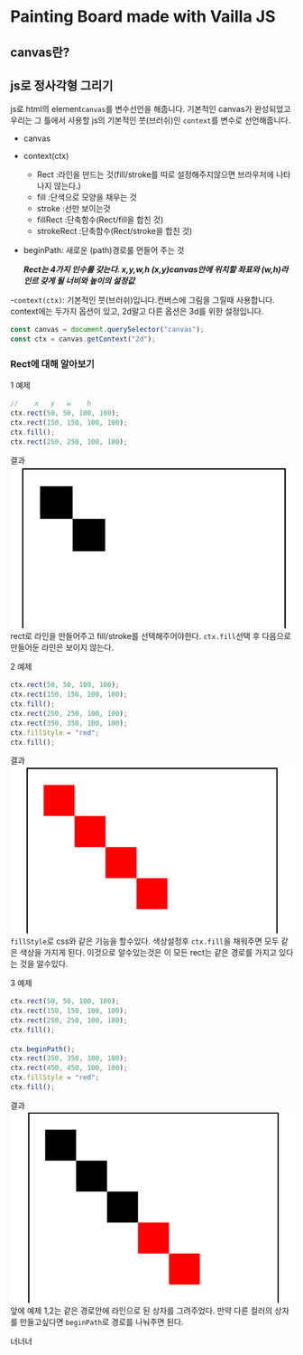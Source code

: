 # Painting Board made with Vailla JS

## canvas란?

## js로 정사각형 그리기

js로 html의 element`canvas`를 변수선언을 해줍니다. 기본적인 canvas가 완성되었고 우리는 그 틀에서 사용할 js의 기본적인 붓(브러쉬)인 `context`를 변수로 선언해줍니다.

- canvas
- context(ctx)
  - Rect :라인을 만드는 것(fill/stroke를 따로 설정해주지않으면 브라우저에 나타나지 않는다.)
  - fill :단색으로 모양을 채우는 것
  - stroke :선만 보이는것
  - fillRect :단축함수(Rect/fill을 합친 것)
  - strokeRect :단축함수(Rect/stroke을 합친 것)
- beginPath: 새로운 (path)경로룰 먼들어 주는 것

  **_Rect는 4가지 인수를 갖는다. x,y,w,h (x,y)canvas안에 위치할 좌표와 (w,h)라인르 갖게 될 너비와 높이의 설정값_**

-`context(ctx)`: 기본적인 붓(브러쉬)입니다.컨버스에 그림을 그릴때 사용합니다. context에는 두가지 옵션이 있고, 2d말고 다른 옵션은 3d를 위한 설정입니다.

```js
const canvas = document.querySelector("canvas");
const ctx = canvas.getContext("2d");
```

### Rect에 대해 알아보기

1 예제

```js
//    x   y   w    h
ctx.rect(50, 50, 100, 100);
ctx.rect(150, 150, 100, 100);
ctx.fill();
ctx.rect(250, 250, 100, 100);
```

결과
<img src="img/1.png" alt="Rect">
rect로 라인을 만들어주고 fill/stroke를 선택해주어야한다.
`ctx.fill`선택 후 다음으로 만들어둔 라인은 보이지 않는다.

2 예제

```js
ctx.rect(50, 50, 100, 100);
ctx.rect(150, 150, 100, 100);
ctx.fill();
ctx.rect(250, 250, 100, 100);
ctx.rect(350, 350, 100, 100);
ctx.fillStyle = "red";
ctx.fill();
```

결과
<img src="img/2.png" alt="Rect">
`fillStyle`로 css와 같은 기능을 할수있다. 색상설정후 `ctx.fill`을 채워주면 모두 같은 색상을 가지게 된다. 이것으로 알수있는것은 이 모든 rect는 같은 경로를 가지고 있다는 것을 알수있다.

3 예제

```js
ctx.rect(50, 50, 100, 100);
ctx.rect(150, 150, 100, 100);
ctx.rect(250, 250, 100, 100);
ctx.fill();

ctx.beginPath();
ctx.rect(350, 350, 100, 100);
ctx.rect(450, 450, 100, 100);
ctx.fillStyle = "red";
ctx.fill();
```

결과
<img src="img/3.png" alt="Rect">
앞에 예제 1,2는 같은 경로안에 라인으로 된 상자를 그려주었다.
만약 다른 컬러의 상자를 만들고싶다면 `beginPath`로 경로를 나눠주면 된다. 

너너너
